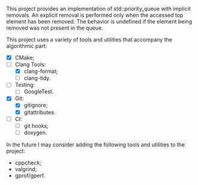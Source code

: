 This project provides an implementation of std::priority_queue with implicit removals.
An explicit removal is performed only when the accessed top element has been removed.
The behavior is undefined if the element being removed was not present in the queue. 

This project uses a variety of tools and utilities that accompany the algorithmic part:
- [x] CMake;
- [ ] Clang Tools:
    - [x] clang-format;
    - [ ] clang-tidy.
- [ ] Testing:
    - [ ] GoogleTest.
- [x] Git:
    - [x] gitignore;
    - [x] gitattributes.
- [ ] CI:
    - [ ] git hooks;
    - [ ] doxygen.

In the future I may consider adding the following tools and utilities to the project:
- cppcheck;
- valgrind;
- gprof/gperf.